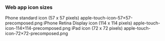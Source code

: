 ### Web app icon sizes

Phone standard icon (57 x 57 pixels) apple-touch-icon-57×57-precomposed.png
iPhone Retina Display icon (114 x 114 pixels) apple-touch-icon-114×114-precomposed.png
iPad icon (72 x 72 pixels) apple-touch-icon-72×72-precomposed.png
